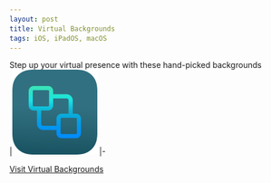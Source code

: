```yaml
---
layout: post
title: Virtual Backgrounds
tags: iOS, iPadOS, macOS
---
```

Step up your virtual presence with these hand-picked backgrounds  <br>
|[![Backgrounds](assets/vb-icon.png "Go To Virtual Backgrounds")](https://sonasapps.github.io/virtualbackgrounds/)
|-

[Visit Virtual Backgrounds](https://sonasapps.github.io/virtualbackgrounds/)
